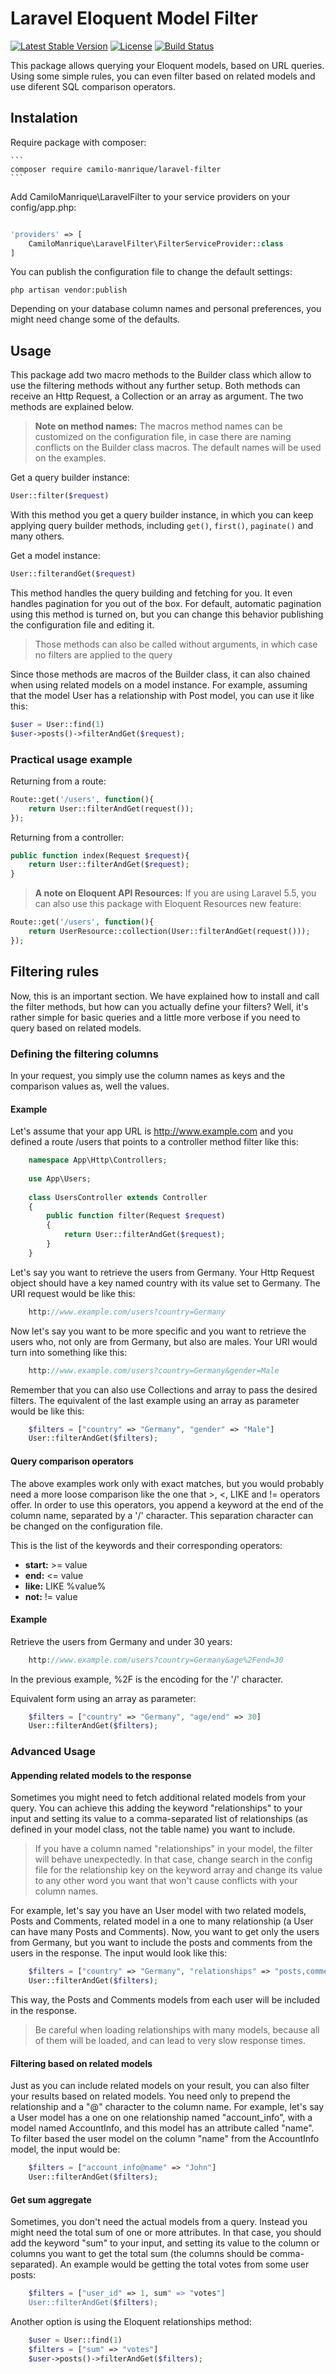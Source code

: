 # Laravel Eloquent Model Filter

[![Latest Stable Version](https://poser.pugx.org/camilo-manrique/laravel-filter/v/stable)](https://packagist.org/packages/camilo-manrique/laravel-filter)
[![License](https://poser.pugx.org/camilo-manrique/laravel-filter/license)](https://packagist.org/packages/camilo-manrique/laravel-filter)
[![Build Status](https://travis-ci.org/CamiloManrique/laravel-filter.svg?branch=master)](https://travis-ci.org/CamiloManrique/laravel-filter)

This package allows querying your Eloquent models, based on URL queries. Using some simple rules, you can even filter based on related models and use diferent SQL comparison operators.

## Instalation

Require package with composer:

    ```
    composer require camilo-manrique/laravel-filter
    ```

Add CamiloManrique\LaravelFilter to your service providers on your config/app.php:

```php

'providers' => [
    CamiloManrique\LaravelFilter\FilterServiceProvider::class
]

```

You can publish the configuration file to change the default settings:

```
php artisan vendor:publish
```


Depending on your database column names and personal preferences, you might need change some of the defaults.

## Usage

This package add two macro methods to the Builder class which allow to use the filtering methods without any further setup. Both methods can receive an Http Request, a Collection or an array as argument. The two methods are explained below.

> **Note on method names:** The macros method names can be customized on the configuration file, in case there are naming conflicts on the Builder class macros. The default names will be used on the examples.

Get a query builder instance:

```php
User::filter($request)
```
 
 With this method you get a query builder instance, in which you can keep applying query builder methods, including `get()`, `first()`, `paginate()` and many others.
  
Get a model instance:

```php
User::filterandGet($request)
```

This method handles the query building and fetching for you. It even handles pagination for you out of the box. For default, automatic pagination using this method is turned on, but you can change this behavior publishing the configuration file and editing it.

> Those methods can also be called without arguments, in which case no filters are applied to the query

Since those methods are macros of the Builder class, it can also chained when using related models on a model instance. For example, assuming that the model User has a relationship with Post model, you can use it like this:

```php
$user = User::find(1)
$user->posts()->filterAndGet($request);
```

### Practical usage example

Returning from a route:
```php
Route::get('/users', function(){
    return User::filterAndGet(request());
});
```

Returning from a controller:
```php
public function index(Request $request){
    return User::filterAndGet($request);
}
```

> **A note on Eloquent API Resources:** If you are using Laravel 5.5, you can also use this package with Eloquent Resources new feature:
```php
Route::get('/users', function(){
    return UserResource::collection(User::filterAndGet(request()));
});
```

## Filtering rules

Now, this is an important section. We have explained how to install and call the filter methods, but how can you actually define your filters? Well, it's rather simple for basic queries and a little more verbose if you need to query based on related models.

### Defining the filtering columns

In your request, you simply use the column names as keys and the comparison values as, well the values.

#### Example

Let's assume that your app URL is http://www.example.com and you defined a route /users that points to a controller method filter like this:

```php
    namespace App\Http\Controllers;
    
    use App\Users;
    
    class UsersController extends Controller
    {
        public function filter(Request $request)
        {
            return User::filterAndGet($request);
        }
    }
```

Let's say you want to retrieve the users from Germany. Your Http Request object should have a key named country with its value set to Germany. The URI request would be like this:

```php
    http://www.example.com/users?country=Germany
```

Now let's say you want to be more specific and you want to retrieve the users who, not only are from Germany, but also are males. Your URI would turn into something like this:

```php
    http://www.example.com/users?country=Germany&gender=Male
```

Remember that you can also use Collections and array to pass the desired filters. The equivalent of the last example using an array as parameter would be like this:

```php
    $filters = ["country" => "Germany", "gender" => "Male"]
    User::filterAndGet($filters);
```

#### Query comparison operators

The above examples work only with exact matches, but you would probably need a more loose comparison like the one that >, <, LIKE and != operators offer. In order to use this operators, you append a keyword at the end of the column name, separated by a '/' character. This separation character can be changed on the configuration file.

This is the list of the keywords and their corresponding operators:

- **start:** >= value
- **end:** <= value
- **like:** LIKE %value%
- **not:** != value

#### Example

Retrieve the users from Germany and under 30 years:

```php
    http://www.example.com/users?country=Germany&age%2Fend=30
```

In the previous example, %2F is the encoding for the '/' character.

Equivalent form using an array as parameter:

```php
    $filters = ["country" => "Germany", "age/end" => 30]
    User::filterAndGet($filters);
```

### Advanced Usage

#### Appending related models to the response

Sometimes you might need to fetch additional related models from your query. You can achieve this adding the keyword "relationships" to your input and setting its value to a comma-separated list of relationships (as defined in your model class, not the table name) you want to include.

> If you have a column named "relationships" in your model, the filter will behave unexpectedly. In that case, change search in the config file for the relationship key on the keyword array and change its value to any other word you want that won't cause conflicts with your column names.

For example, let's say you have an User model with two related models, Posts and Comments, related model in a one to many relationship (a User can have many Posts and Comments). Now, you want to get only the users from Germany, but you want to include the posts and comments from the users in the response. The input would look like this:

```php
    $filters = ["country" => "Germany", "relationships" => "posts,comments"]
    User::filterAndGet($filters);
```

This way, the Posts and Comments models from each user will be included in the response.

> Be careful when loading relationships with many models, because all of them will be loaded, and can lead to very slow response times.


#### Filtering based on related models

Just as you can include related models on your result, you can also filter your results based on related models. You need only to prepend the relationship and a "@" character to the column name. For example, let's say a User model has a one on one relationship named "account_info", with a model named AccountInfo, and this model has an attribute called "name". To filter based the user model on the column "name" from the AccountInfo model, the input would be:

```php
    $filters = ["account_info@name" => "John"]
    User::filterAndGet($filters);
```

#### Get sum aggregate

Sometimes, you don't need the actual models from a query. Instead you might need the total sum of one or more attributes. In that case, you should add the keyword "sum" to your input, and setting its value to the column or columns you want to get the total sum (the columns should be comma-separated). An example would be getting the total votes from some user posts:

```php
    $filters = ["user_id" => 1, sum" => "votes"]
    User::filterAndGet($filters);
```

Another option is using the Eloquent relationships method:

```php
    $user = User::find(1)
    $filters = ["sum" => "votes"]
    $user->posts()->filterAndGet($filters);
```

